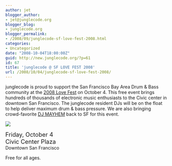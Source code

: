 ```yaml
---
author: jet
blogger_author:
- jet@junglecode.org
blogger_blog:
- junglecode.org
blogger_permalink:
- /2008/09/junglecode-sf-love-fest-2008.html
categories:
- Uncategorized
date: "2008-10-04T18:00:00Z"
guid: http://new.junglecode.org/?p=61
id: 67
title: 'junglecode @ SF LOVE FEST 2008'
url: /2008/10/04/junglecode-sf-love-fest-2008/
---
```


junglecode is proud to support the San Francisco Bay Area Drum & Bass community at the [2008 Love Fest](http://www.sflovefest.org/about_us.php#2008info) on October 4. This free event brings hundreds of thousands of electronic music enthusiasts to the Civic center in downtown San Francisco. The junglecode resident DJs will be on the float to help deliver maximum drum & bass pressure. We are also bringing crowd-favorite [DJ MAYHEM](http://www.myspace.com/thermopticsatl) back to SF for this event.

[![](https://www.junglecode.com/images/blog/love_fest_2008_web.jpg)](https://www.junglecode.com/images/blog/mayhem_panorama.jpg)

<span style="font-size:130%">Friday, October 4</span>  
<span style="font-size:130%">Civic Center Plaza</span>  
Downtown San Francisco

Free for all ages.